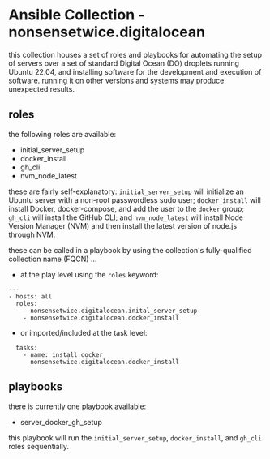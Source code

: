 # Ansible Collection - nonsensetwice.digitalocean

this collection houses a set of roles and playbooks for automating the setup of servers over a set of standard Digital Ocean (DO) droplets running Ubuntu 22.04, and installing software for the development and execution of software. running it on other versions and systems may produce unexpected results.  
  
## roles  
  
the following roles are available:  
- initial_server_setup  
- docker_install  
- gh_cli  
- nvm_node_latest  

these are fairly self-explanatory: `initial_server_setup` will initialize an Ubuntu server with a non-root passwordless sudo user; `docker_install` will install Docker, docker-compose, and add the user to the `docker` group; `gh_cli` will install the GitHub CLI; and `nvm_node_latest` will install Node Version Manager (NVM) and then install the latest version of node.js through NVM.  

these can be called in a playbook by using the collection's fully-qualified collection name (FQCN) ...
- at the play level using the `roles` keyword:
```
---
- hosts: all
  roles:
    - nonsensetwice.digitalocean.inital_server_setup
    - nonsensetwice.digitalocean.docker_install
```
- or imported/included at the task level:
```
  tasks:
    - name: install docker
      nonsensetwice.digitalocean.docker_install
```

## playbooks  

there is currently one playbook available:  
- server_docker_gh_setup  

this playbook will run the `initial_server_setup`, `docker_install`, and `gh_cli` roles sequentially.  
